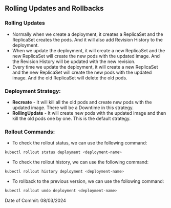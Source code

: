 ## Rolling Updates and Rollbacks

### Rolling Updates

- Normally when we create a deployment, it creates a ReplicaSet and the ReplicaSet creates the pods. And it will also add Revision History to the deployment.
- When we update the deployment, it will create a new ReplicaSet and the new ReplicaSet will create the new pods with the updated image. And the Revision History will be updated with the new revision.
- Every time we update the deployment, it will create a new ReplicaSet and the new ReplicaSet will create the new pods with the updated image. And the old ReplicaSet will delete the old pods.


### Deployment Strategy:

- **Recreate** - It will kill all the old pods and create new pods with the updated image. There will be a Downtime in this strategy.
- **RollingUpdate** - It will create new pods with the updated image and then kill the old pods one by one. This is the default strategy.

### Rollout Commands:

- To check the rollout status, we can use the following command:
```bash
kubectl rollout status deployment <deployment-name>
```

- To check the rollout history, we can use the following command:
```bash
kubectl rollout history deployment <deployment-name>
```

- To rollback to the previous version, we can use the following command:
```bash
kubectl rollout undo deployment <deployment-name>
```

Date of Commit: 08/03/2024

